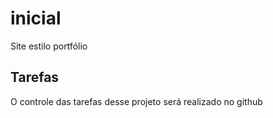 # inicial
Site estilo portfólio

## Tarefas

O controle das tarefas desse projeto será realizado no github